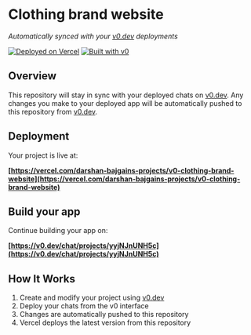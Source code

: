 # Clothing brand website

*Automatically synced with your [v0.dev](https://v0.dev) deployments*

[![Deployed on Vercel](https://img.shields.io/badge/Deployed%20on-Vercel-black?style=for-the-badge&logo=vercel)](https://vercel.com/darshan-bajgains-projects/v0-clothing-brand-website)
[![Built with v0](https://img.shields.io/badge/Built%20with-v0.dev-black?style=for-the-badge)](https://v0.dev/chat/projects/yyjNJnUNH5c)

## Overview

This repository will stay in sync with your deployed chats on [v0.dev](https://v0.dev).
Any changes you make to your deployed app will be automatically pushed to this repository from [v0.dev](https://v0.dev).

## Deployment

Your project is live at:

**[https://vercel.com/darshan-bajgains-projects/v0-clothing-brand-website](https://vercel.com/darshan-bajgains-projects/v0-clothing-brand-website)**

## Build your app

Continue building your app on:

**[https://v0.dev/chat/projects/yyjNJnUNH5c](https://v0.dev/chat/projects/yyjNJnUNH5c)**

## How It Works

1. Create and modify your project using [v0.dev](https://v0.dev)
2. Deploy your chats from the v0 interface
3. Changes are automatically pushed to this repository
4. Vercel deploys the latest version from this repository